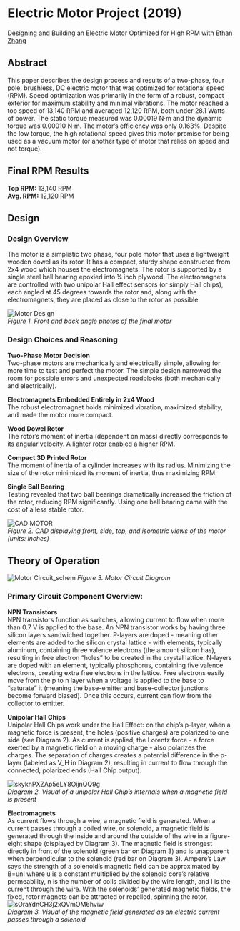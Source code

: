 # Electric Motor Project (2019)
Designing and Building an Electric Motor Optimized for High RPM with [Ethan Zhang](https://www.linkedin.com/in/ethnzhng/)

## Abstract
This paper describes the design process and results of a two-phase, four pole, brushless, DC electric motor that was optimized for rotational speed (RPM). Speed optimization was primarily in the form of a robust, compact exterior for maximum stability and minimal vibrations. The motor reached a top speed of 13,140 RPM and averaged 12,120 RPM, both under 28.1 Watts of power. The static torque measured was 0.00019 N⋅m and the dynamic torque was 0.00010 N⋅m. The motor’s efficiency was only 0.163%. Despite the low torque, the high rotational speed gives this motor promise for being used as a vacuum motor (or another type of motor that relies on speed and not torque). 

## Final RPM Results
**Top RPM:** 13,140 RPM  
**Avg. RPM:** 12,120 RPM   

## Design

### Design Overview
The motor is a simplistic two phase, four pole motor that uses a lightweight wooden dowel as its rotor. It has a compact, sturdy shape constructed from 2x4 wood which houses the electromagnets. The rotor is supported by a single steel ball bearing epoxied into ¼ inch plywood. The electromagnets are controlled with two unipolar Hall effect sensors (or simply Hall chips), each angled at 45 degrees towards the rotor and, along with the electromagnets, they are placed as close to the rotor as possible.

![Motor Design](https://user-images.githubusercontent.com/59108656/89957939-90b90c80-dbed-11ea-84a7-c0ea9ff91acc.png)  
*Figure 1. Front and back angle photos of the final motor*

### Design Choices and Reasoning
**Two-Phase Motor Decision**  
Two-phase motors are mechanically and electrically simple, allowing for more time to test and perfect the motor. The simple design narrowed the room for possible errors and unexpected roadblocks (both mechanically and electrically). 

**Electromagnets Embedded Entirely in 2x4 Wood**  
The robust electromagnet holds minimized vibration, maximized stability, and made the motor more compact.

**Wood Dowel Rotor**  
The rotor’s moment of inertia (dependent on mass) directly corresponds to its angular velocity. A lighter rotor enabled a higher RPM.

**Compact 3D Printed Rotor**  
The moment of inertia of a cylinder increases with its radius. Minimizing the size of the rotor minimized its moment of inertia, thus maximizing RPM.

**Single Ball Bearing**  
Testing revealed that two ball bearings dramatically increased the friction of the rotor, reducing RPM significantly. Using one ball bearing came with the cost of a less stable rotor.

![CAD MOTOR](https://user-images.githubusercontent.com/59108656/89958454-bc88c200-dbee-11ea-8d35-1d921f4f19bc.png)  
*Figure 2. CAD displaying front, side, top, and isometric views of the motor (units: inches)*

## Theory of Operation
![Motor Circuit_schem](https://user-images.githubusercontent.com/59108656/89958620-2d2fde80-dbef-11ea-965f-dc8346eea354.png)  *Figure 3. Motor Circuit Diagram*

### Primary Circuit Component Overview:
**NPN Transistors**  
NPN transistors function as switches, allowing current to flow when more than 0.7 V is applied to the base. An NPN transistor works by having three silicon layers sandwiched together. P-layers are doped - meaning other elements are added to the silicon crystal lattice - with elements, typically aluminum, containing three valence electrons (the amount silicon has), resulting in free electron “holes” to be created in the crystal lattice. N-layers are doped with an element, typically phosphorus, containing five valence electrons, creating extra free electrons in the lattice. Free electrons easily move from the p to n layer when a voltage is applied to the base to “saturate” it (meaning the base-emitter and base-collector junctions become forward biased). Once this occurs, current can flow from the collector to emitter.

**Unipolar Hall Chips**  
Unipolar Hall Chips work under the Hall Effect: on the chip’s p-layer, when a magnetic force is present, the holes (positive charges) are polarized to one side (see Diagram 2). As current is applied, the Lorentz force - a force exerted by a magnetic field on a moving charge - also polarizes the charges. The separation of charges creates a potential difference in the p-layer (labeled as V_H in Diagram 2), resulting in current to flow through the connected, polarized ends (Hall Chip output).

![skykhPXZAp5eLY8OijnQQ9g](https://user-images.githubusercontent.com/59108656/89958783-a8919000-dbef-11ea-81fe-7724f4affe32.png)  
*Diagram 2. Visual of a unipolar Hall Chip’s internals when a magnetic field is present* 

**Electromagnets**  
As current flows through a wire, a magnetic field is generated. When a current passes through a coiled wire, or solenoid, a magnetic field is generated through the inside and around the outside of the wire in a figure-eight shape (displayed by Diagram 3). The magnetic field is strongest directly in front of the solenoid (green bar on Diagram 3) and is unapparent when perpendicular to the solenoid (red bar on Diagram 3). Ampere’s Law says the strength of a solenoid’s magnetic field can be approximated by B=unI where u is a constant multiplied by the solenoid core’s relative permeability, n is the number of coils divided by the wire length, and I is the current through the wire. With the solenoids’ generated magnetic fields, the fixed, rotor magnets can be attracted or repelled, spinning the rotor.  
![sOraYdnCH3j2xQVmOM6hviw](https://user-images.githubusercontent.com/59108656/89958876-e8587780-dbef-11ea-8db1-c6db472c0d49.png)  
*Diagram 3. Visual of the magnetic field generated as an electric current passes through a solenoid*
